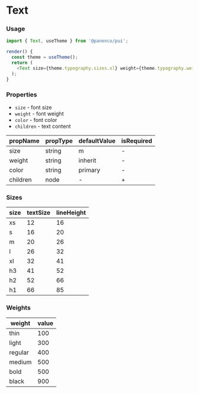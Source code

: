 # Text

### Usage

```js
import { Text, useTheme } from '@panenco/pui';

render() {
  const theme = useTheme();
  return (
    <Text size={theme.typography.sizes.xl} weight={theme.typography.weights.bold} color={theme.colors.primary}>Hello world</Text>
  );
}
```

<!-- STORY -->

### Properties

- `size` - font size
- `weight` - font weight
- `color` - font color
- `children` - text content

| propName | propType | defaultValue | isRequired |
| -------- | -------- | ------------ | ---------- |
| size     | string   | m            | -          |
| weight   | string   | inherit      | -          |
| color    | string   | primary      | -          |
| children | node     | -            | +          |

### Sizes

| size | textSize | lineHeight |
| ---- | -------- | ---------- |
| xs   | 12       | 16         |
| s    | 16       | 20         |
| m    | 20       | 26         |
| l    | 26       | 32         |
| xl   | 32       | 41         |
| h3   | 41       | 52         |
| h2   | 52       | 66         |
| h1   | 66       | 85         |

### Weights

| weight  | value |
| ------- | ----- |
| thin    | 100   |
| light   | 300   |
| regular | 400   |
| medium  | 500   |
| bold    | 500   |
| black   | 900   |
